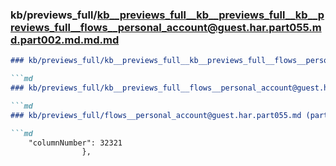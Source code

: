 ### kb/previews_full/kb__previews_full__kb__previews_full__kb__previews_full__flows__personal_account@guest.har.part055.md.part002.md.md.md

```md
### kb/previews_full/kb__previews_full__kb__previews_full__flows__personal_account@guest.har.part055.md.part002.md.md

```md
### kb/previews_full/kb__previews_full__flows__personal_account@guest.har.part055.md.part002.md

```md
### kb/previews_full/flows__personal_account@guest.har.part055.md (part 002)

```md
    "columnNumber": 32321
                },
           
```

```

```

```

```
